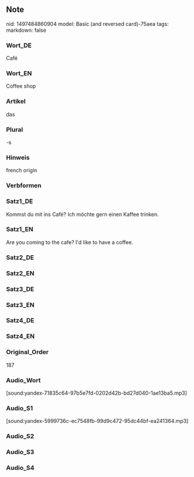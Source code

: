 ## Note
nid: 1497484860904
model: Basic (and reversed card)-75aea
tags: 
markdown: false

### Wort_DE
Café

### Wort_EN
Coffee shop

### Artikel
das

### Plural
-s

### Hinweis
french origin

### Verbformen


### Satz1_DE
Kommst du mit ins Café? Ich möchte gern einen Kaffee trinken.

### Satz1_EN
Are you coming to the cafe? I'd like to have a coffee.

### Satz2_DE


### Satz2_EN


### Satz3_DE


### Satz3_EN


### Satz4_DE


### Satz4_EN


### Original_Order
187

### Audio_Wort
[sound:yandex-71835c64-97b5e7fd-0202d42b-bd27d040-1ae13ba5.mp3]

### Audio_S1
[sound:yandex-5999736c-ec7548fb-99d9c472-95dc44bf-ea241364.mp3]

### Audio_S2


### Audio_S3


### Audio_S4

